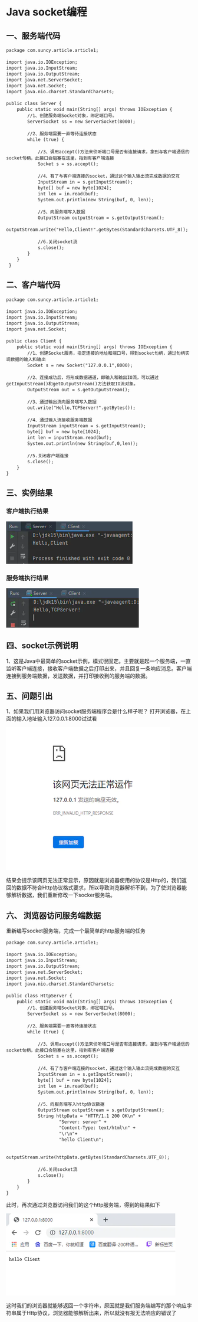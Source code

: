 # Java socket编程

## 一、服务端代码

```
package com.suncy.article.article1;

import java.io.IOException;
import java.io.InputStream;
import java.io.OutputStream;
import java.net.ServerSocket;
import java.net.Socket;
import java.nio.charset.StandardCharsets;

public class Server {
    public static void main(String[] args) throws IOException {
        //1、创建服务端Socket对象，绑定端口号。
        ServerSocket ss = new ServerSocket(8000);

        //2、服务端需要一直等待连接状态
        while (true) {

            //3、调用accept()方法来侦听端口号是否有连接请求，拿到与客户端通信的socket句柄，此接口会阻塞在这里，指到有客户端连接
            Socket s = ss.accept();

            //4、有了与客户端连接的socket，通过这个输入输出流完成数据的交互
            InputStream in = s.getInputStream();
            byte[] buf = new byte[1024];
            int len = in.read(buf);
            System.out.println(new String(buf, 0, len));

            //5、向服务端写入数据
            OutputStream outputStream = s.getOutputStream();
            outputStream.write("Hello,Client!".getBytes(StandardCharsets.UTF_8));

            //6.关闭socket流
            s.close();
        }
    }
 }
```

## 二、客户端代码

```
package com.suncy.article.article1;

import java.io.IOException;
import java.io.InputStream;
import java.io.OutputStream;
import java.net.Socket;

public class Client {
    public static void main(String[] args) throws IOException {
        //1、创建Socket服务，指定连接的地址和端口号，得到socket句柄，通过句柄实现数据的输入和输出
        Socket s = new Socket("127.0.0.1",8000);

        //2、连接成功后，将形成数据通道，即输入和输出IO流，可以通过getInputStream()和getOutputStream()方法获取IO流对象。
        OutputStream out = s.getOutputStream();

        //3、通过输出流向服务端写入数据
        out.write("Hello,TCPServer!".getBytes());

        //4、通过输入流接收服务端数据
        InputStream inputStream = s.getInputStream();
        byte[] buf = new byte[1024];
        int len = inputStream.read(buf);
        System.out.println(new String(buf,0,len));

        //5.关闭客户端连接
        s.close();
    }
}
```

## 三、实例结果

### 客户端执行结果

![客户端执行结果](<../.gitbook/assets/image (12).png>)

### 服务端执行结果

![服务端执行结果](<../.gitbook/assets/image (40).png>)

## 四、socket示例说明

1、这是Java中最简单的socket示例，模式很固定。主要就是起一个服务端，一直监听客户端连接，接收客户端数据之后打印出来，并且回复一条响应消息。客户端连接到服务端数据，发送数据，并打印接收到的服务端的数据。

## 五、问题引出

1、如果我们用浏览器访问socket服务端程序会是什么样子呢？ 打开浏览器，在上面的输入地址输入127.0.0.1:8000试试看&#x20;

![示例图片](<../.gitbook/assets/image (36).png>)

结果会提示该网页无法正常显示，原因就是浏览器使用的协议是Http的，我们返回的数据不符合Http协议格式要求，所以导致浏览器解析不到，为了使浏览器能够解析数据，我们重新修改一下socker服务端。

## 六、 浏览器访问服务端数据

重新编写socket服务端，完成一个最简单的http服务端的任务

```
package com.suncy.article.article1;

import java.io.IOException;
import java.io.InputStream;
import java.io.OutputStream;
import java.net.ServerSocket;
import java.net.Socket;
import java.nio.charset.StandardCharsets;

public class HttpServer {
    public static void main(String[] args) throws IOException {
        //1、创建服务端Socket对象，绑定端口号。
        ServerSocket ss = new ServerSocket(8000);

        //2、服务端需要一直等待连接状态
        while (true) {

            //3、调用accept()方法来侦听端口号是否有连接请求，拿到与客户端通信的socket句柄，此接口会阻塞在这里，指到有客户端连接
            Socket s = ss.accept();

            //4、有了与客户端连接的socket，通过这个输入输出流完成数据的交互
            InputStream in = s.getInputStream();
            byte[] buf = new byte[1024];
            int len = in.read(buf);
            System.out.println(new String(buf, 0, len));

            //5、向服务端写入http协议数据
            OutputStream outputStream = s.getOutputStream();
            String httpData = "HTTP/1.1 200 OK\n" +
                    "Server: server" +
                    "Content-Type: text/html\n" +
                    "\r\n"+
                    "hello Client\n";

            outputStream.write(httpData.getBytes(StandardCharsets.UTF_8));

            //6.关闭socket流
            s.close();
        }
    }
}
```

此时，再次通过浏览器访问我们的这个http服务端，得到的结果如下&#x20;

![响应结果](<../.gitbook/assets/image (30).png>)

这时我们的浏览器就能够返回一个字符串，原因就是我们服务端编写的那个响应字符串属于Http协议，浏览器能够解析出来，所以就没有报无法响应的错误了
